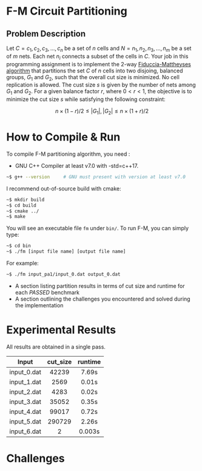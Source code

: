 # F-M Circuit Partitioning

## Problem Description

Let $C = c_1, c_2, c_3, ..., c_n$ be a set of $n$ cells and $N = n_1, n_2, n_3, ..., n_m$ be a set of $m$ nets. Each net $n_i$ connects a subset of the cells in $C$. Your job in this programming assignment is to implement the 2-way [Fiduccia-Mattheyses algorithm](https://en.wikipedia.org/wiki/Fiduccia%E2%80%93Mattheyses_algorithm) that partitions the set $C$ of $n$ cells into two disjoing, balanced groups, $G_1$ and $G_2$, such that the overall cut size is minimized. No cell replication is allowed. The cust size $s$ is given by the number of nets among $G_1$ and $G_2$. For a given balance factor $r$, where $0 < r < 1$, the objective is to minimize the cut size $s$ while satisfying the following constraint:

$$
n\times(1-r)/2 \leq |G_1|, |G_2| \leq n\times(1+r)/2 
$$

# How to Compile & Run

To compile F-M partitioning algorithm, you need :
 * GNU C++ Compiler at least v7.0 with -std=c++17.
```bash
~$ g++ --version     # GNU must present with version at least v7.0
```
I recommend out-of-source build with cmake:
```bash
~$ mkdir build
~$ cd build
~$ cmake ../
~$ make
```
You will see an executable file `fm` under `bin/`.
To run F-M, you can simply type:

```bash
~$ cd bin
~$ ./fm [input file name] [output file name]
```

For example:
```bash
~$ ./fm input_pa1/input_0.dat output_0.dat
```



+ A section listing partition results in terms of cut size and runtime for each *PASSED* benchmark 
+ A section outlining the challenges you encountered and solved during the implementation


# Experimental Results
All results are obtained in a single pass.

 Input | cut_size | runtime |
| :-: | :-: | :-: |
| input_0.dat |  42239  |  7.69s |
| input_1.dat | 2569  | 0.01s |
| input_2.dat |  4283  |  0.02s  |
| input_3.dat |  35052 | 0.35s |
| input_4.dat |  99017 | 0.72s |
| input_5.dat |  290729 | 2.26s |
| input_6.dat |  2 | 0.003s |

# Challenges







